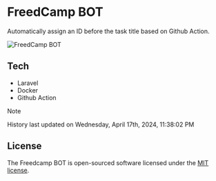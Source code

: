 # FreedCamp BOT

Automatically assign an ID before the task title based on Github Action.

![FreedCamp BOT](https://repository-images.githubusercontent.com/737932867/7d34798b-2680-471c-b089-a78a718d3d6a)

## Tech

- Laravel
- Docker
- Github Action

> [!NOTE]  
> History last updated on Wednesday, April 17th, 2024, 11:38:02 PM

## License

The Freedcamp BOT is open-sourced software licensed under the [MIT license](https://opensource.org/licenses/MIT).
